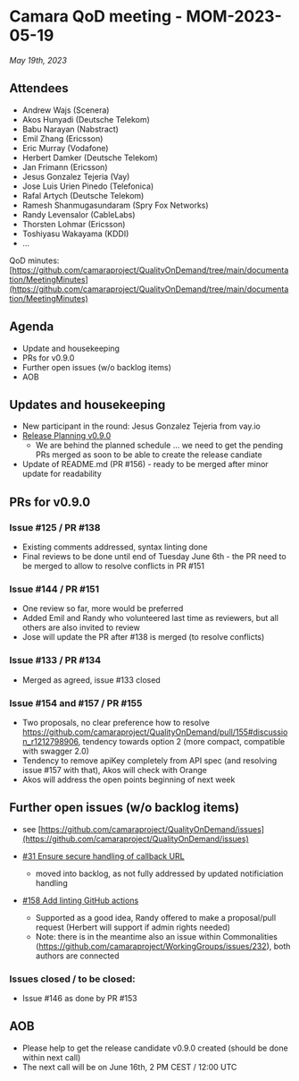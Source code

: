# Camara QoD meeting - MOM-2023-05-19

*May 19th, 2023*

## Attendees

* Andrew Wajs (Scenera)
* Akos Hunyadi (Deutsche Telekom)
* Babu Narayan (Nabstract)
* Emil Zhang (Ericsson)
* Eric Murray (Vodafone)
* Herbert Damker (Deutsche Telekom)
* Jan Frimann (Ericsson)
* Jesus Gonzalez Tejeria (Vay)
* Jose Luis Urien Pinedo (Telefonica)
* Rafal Artych (Deutsche Telekom)
* Ramesh Shanmugasundaram (Spry Fox Networks)
* Randy Levensalor (CableLabs)
* Thorsten Lohmar (Ericsson)
* Toshiyasu Wakayama (KDDI)
* ...

QoD minutes: [https://github.com/camaraproject/QualityOnDemand/tree/main/documentation/MeetingMinutes](https://github.com/camaraproject/QualityOnDemand/tree/main/documentation/MeetingMinutes)

## Agenda

* Update and housekeeping
* PRs for v0.9.0
* Further open issues (w/o backlog items)
* AOB

## Updates and housekeeping
  * New participant in the round: Jesus Gonzalez Tejeria from vay.io
  * [Release Planning v0.9.0](https://github.com/camaraproject/QualityOnDemand/issues/136)
    * We are behind the planned schedule ... we need to get the pending PRs merged as soon to be able to create the release candiate
  * Update of README.md (PR #156) - ready to be merged after minor update for readability

## PRs for v0.9.0

### Issue #125 / PR #138 
* Existing comments addressed, syntax linting done
* Final reviews to be done until end of Tuesday June 6th - the PR need to be merged to allow to resolve conflicts in PR #151

### Issue #144 / PR #151
* One review so far, more would be preferred
* Added Emil and Randy who volunteered last time as reviewers, but all others are also invited to review
* Jose will update the PR after #138 is merged (to resolve conflicts)

### Issue #133 / PR #134
* Merged as agreed, issue #133 closed

### Issue #154 and #157 / PR #155 
* Two proposals, no clear preference how to resolve https://github.com/camaraproject/QualityOnDemand/pull/155#discussion_r1212798906, tendency towards option 2 (more compact, compatible with swagger 2.0)
* Tendency to remove apiKey completely from API spec (and resolving issue #157 with that), Akos will check with Orange
* Akos will address the open points beginning of next week

## Further open issues (w/o backlog items)

* see [https://github.com/camaraproject/QualityOnDemand/issues](https://github.com/camaraproject/QualityOnDemand/issues)

* [#31 Ensure secure handling of callback URL](https://github.com/camaraproject/QualityOnDemand/pull/31)
  * moved into backlog, as not fully addressed by updated notificiation handling
* [#158 Add linting GitHub actions](https://github.com/camaraproject/QualityOnDemand/issues/158)
  * Supported as a good idea, Randy offered to make a proposal/pull request (Herbert will support if admin rights needed)
  * Note: there is in the meantime also an issue within Commonalities (https://github.com/camaraproject/WorkingGroups/issues/232), both authors are connected

### Issues closed / to be closed:

* Issue #146 as done by PR #153

## AOB

* Please help to get the release candidate v0.9.0 created (should be done within next call)
* The next call will be on June 16th, 2 PM CEST / 12:00 UTC
